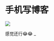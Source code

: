 # 手机写博客

![](https://5.z.wiki/autoupload/2022-09-12/95f77c3374684fb59eca84ba1321daa0.052EC7A2-926B-4B17-93A5-76D1E9AC3155.png)

<PhoneSnapshot url="https://8.z.wiki/autoupload/2022-09-12/87c9401971d746d4bbef73b69d413bb2.6EC0C782-6B1C-41A0-A62B-2C6C24D52722.png" title="手机写博客" alt="手机写博客" />

感觉还行😂😂
_
